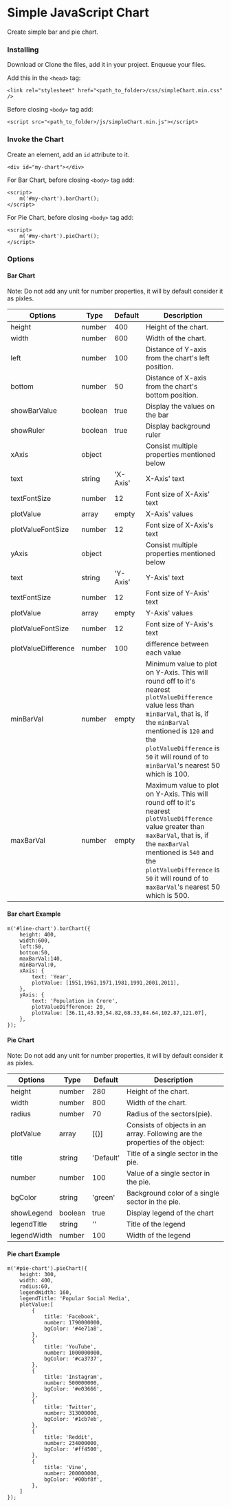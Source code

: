 # Simple JavaScript Chart
Create simple bar and pie chart.

### Installing
Download or Clone the files, add it in your project.
Enqueue your files.

Add this in the `<head>` tag:

```
<link rel="stylesheet" href="<path_to_folder>/css/simpleChart.min.css" />
```

Before closing `<body>` tag add:
```
<script src="<path_to_folder>/js/simpleChart.min.js"></script>
```

### Invoke the Chart
Create an element, add an `id` attribute to it.
```
<div id="my-chart"></div>
```

For Bar Chart, before closing `<body>` tag add:
```
<script>
	m('#my-chart').barChart();
</script>
```
For Pie Chart, before closing `<body>` tag add:
```
<script>
	m('#my-chart').pieChart();
</script>
```
### Options

#### Bar Chart
Note: Do not add any unit for number properties, it will by default consider it as pixles.

Options | Type | Default | Description
------ | ---- | ------- | -----------
height | number | 400 | Height of the chart.
width | number | 600 | Width of the chart.
left | number | 100 | Distance of Y-axis from the chart's left position.
bottom | number | 50 | Distance of X-axis from the chart's bottom position.
showBarValue | boolean | true | Display the values on the bar
showRuler | boolean | true | Display background ruler
xAxis | object | | Consist multiple properties mentioned below
text | string | 'X-Axis' | X-Axis' text
textFontSize | number | 12 | Font size of X-Axis' text
plotValue | array | empty | X-Axis' values
plotValueFontSize | number | 12 | Font size of X-Axis's text
yAxis | object | | Consist multiple properties mentioned below
text | string | 'Y-Axis' | Y-Axis' text
textFontSize | number | 12 | Font size of Y-Axis' text
plotValue | array | empty | Y-Axis' values
plotValueFontSize | number | 12 | Font size of Y-Axis's text
plotValueDifference | number | 100 | difference between each value
minBarVal | number | empty | Minimum value to plot on Y-Axis. This will round off to it's nearest `plotValueDifference` value less than `minBarVal`, that is, if the `minBarVal` mentioned is `120` and the `plotValueDifference` is `50` it will round of to `minBarVal`'s nearest 50 which is 100.
maxBarVal | number | empty | Maximum value to plot on Y-Axis. This will round off to it's nearest `plotValueDifference` value greater than `maxBarVal`, that is, if the `maxBarVal` mentioned is `540` and the `plotValueDifference` is `50` it will round of to `maxBarVal`'s nearest 50 which is 500.


#### Bar chart Example
```
m('#line-chart').barChart({
	height: 400,
	width:600,
	left:50,
	bottom:50,
	maxBarVal:140,
	minBarVal:0,
	xAxis: {
		text: 'Year',
		plotValue: [1951,1961,1971,1981,1991,2001,2011],
	},
	yAxis: {
		text: 'Population in Crore',
    	plotValueDifference: 20,
		plotValue: [36.11,43.93,54.82,68.33,84.64,102.87,121.07],
	},
});
```


#### Pie Chart
Note: Do not add any unit for number properties, it will by default consider it as pixles.

Options | Type | Default | Description
------ | ---- | ------- | -----------
height | number | 280 | Height of the chart.
width | number | 800 | Width of the chart.
radius | number | 70 | Radius of the sectors(pie).
plotValue | array | [{}] | Consists of objects in an array. Following are the properties of the object:
title | string | 'Default' | Title of a single sector in the pie.
number | number | 100 | Value of a single sector in the pie.
bgColor | string | 'green' | Background color of a single sector in the pie.
showLegend | boolean | true | Display legend of the chart
legendTitle | string | '' | Title of the legend
legendWidth | number | 100 | Width of the legend


#### Pie chart Example
```
m('#pie-chart').pieChart({
	height: 300,
	width: 400,
	radius:60,
	legendWidth: 160,
	legendTitle: 'Popular Social Media',
	plotValue:[
		{
			title: 'Facebook',
			number: 1790000000,
			bgColor: '#4e71a8',
		},
		{
			title: 'YouTube',
			number: 1000000000,
			bgColor: '#ca3737',
		},
		{
			title: 'Instagram',
			number: 500000000,
			bgColor: '#e03666',
		},
		{
			title: 'Twitter',
			number: 313000000,
			bgColor: '#1cb7eb',
		},
		{
			title: 'Reddit',
			number: 234000000,
			bgColor: '#ff4500',
		},
		{
			title: 'Vine',
			number: 200000000,
			bgColor: '#00bf8f',
		},
	]
});
```